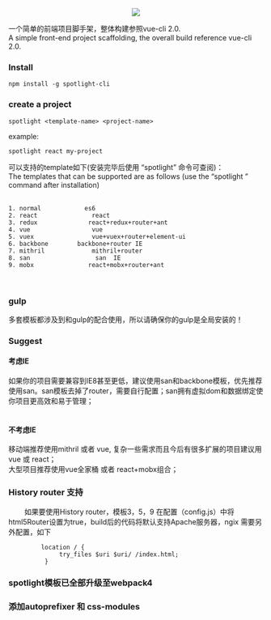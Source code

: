 <p align="center">
    <img src="https://github.com/yuminjustin/spotlight-cli/blob/master/static/white.png">
</p>
一个简单的前端项目脚手架，整体构建参照vue-cli 2.0.  <br>
A simple front-end project scaffolding, the overall build reference vue-cli 2.0. <br>

### Install

    npm install -g spotlight-cli

### create a project

    spotlight <template-name> <project-name>

example:

    spotlight react my-project



可以支持的template如下(安装完毕后使用 “spotlight” 命令可查阅)：<br>
The templates that can be supported are as follows (use the “spotlight ” command after installation)<br><br>

    1. normal            es6
    2. react               react
    3. redux              react+redux+router+ant
    4. vue                 vue
    5. vuex                vue+vuex+router+element-ui 
    6. backbone        backbone+router IE
    7. mithril             mithril+router
    8. san                  san  IE
    9. mobx               react+mobx+router+ant
    
<br>

### gulp
多套模板都涉及到和gulp的配合使用，所以请确保你的gulp是全局安装的！

### Suggest
#### 考虑IE 
如果你的项目需要兼容到IE8甚至更低，建议使用san和backbone模板，优先推荐使用san。san模板去掉了router，需要自行配置；san拥有虚拟dom和数据绑定使你项目更高效和易于管理；<br><br>
#### 不考虑IE
移动端推荐使用mithril 或者 vue, 复杂一些需求而且今后有很多扩展的项目建议用 vue 或 react；<br>
大型项目推荐使用vue全家桶 或者 react+mobx组合；

### History router 支持
         如果要使用History router，模板3，5，9 在配置（config.js）中将html5Router设置为true，build后的代码将默认支持Apache服务器，ngix 需要另外配置，如下
         
             location / {
                  try_files $uri $uri/ /index.html;
              }

### spotlight模板已全部升级至webpack4
### 添加autoprefixer 和 css-modules 
